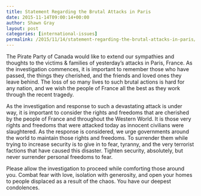 ```yaml
---
title: Statement Regarding the Brutal Attacks in Paris
date: 2015-11-14T09:00:14+00:00
author: Shawn Gray
layout: post
categories: [international-issues]
permalink: /2015/11/14/statement-regarding-the-brutal-attacks-in-paris/
---
```

The Pirate Party of Canada would like to extend our sympathies and thoughts to the victims & families of yesterday’s attacks in Paris, France. As the investigation commences, it is important to remember those who have passed, the things they cherished, and the friends and loved ones they leave behind. The loss of so many lives to such brutal actions is hard for any nation, and we wish the people of France all the best as they work through the recent tragedy.

As the investigation and response to such a devastating attack is under way, it is important to consider the rights and freedoms that are cherished by the people of France and throughout the Western World. It is those very rights and freedoms that were attacked today as innocent civilians were slaughtered. As the response is considered, we urge governments around the world to maintain those rights and freedoms. To surrender them while trying to increase security is to give in to fear, tyranny, and the very terrorist factions that have caused this disaster. Tighten security, absolutely, but never surrender personal freedoms to fear.

Please allow the investigation to proceed while comforting those around you. Combat fear with love, isolation with generosity, and open your homes to people displaced as a result of the chaos. You have our deepest condolences.